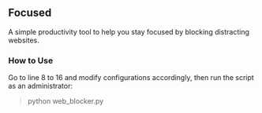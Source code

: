 ## Focused

A simple productivity tool to help you stay focused by blocking distracting websites.

### How to Use

Go to line 8 to 16 and modify configurations accordingly, then run the script as an administrator:
> python web_blocker.py
